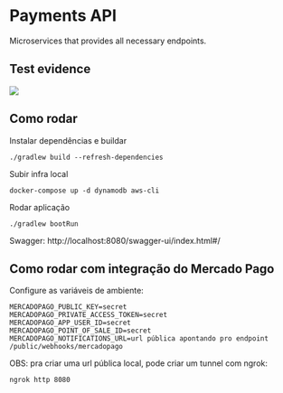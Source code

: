 # Payments API

Microservices that provides all necessary endpoints.


## Test evidence

<img src="/tests.png">


## Como rodar

Instalar dependências e buildar
```
./gradlew build --refresh-dependencies
```

Subir infra local
```
docker-compose up -d dynamodb aws-cli
```

Rodar aplicação
```
./gradlew bootRun
```

Swagger: http://localhost:8080/swagger-ui/index.html#/


## Como rodar com integração do Mercado Pago

Configure as variáveis de ambiente:
```
MERCADOPAGO_PUBLIC_KEY=secret
MERCADOPAGO_PRIVATE_ACCESS_TOKEN=secret
MERCADOPAGO_APP_USER_ID=secret
MERCADOPAGO_POINT_OF_SALE_ID=secret
MERCADOPAGO_NOTIFICATIONS_URL=url pública apontando pro endpoint /public/webhooks/mercadopago
```

OBS: pra criar uma url pública local, pode criar um tunnel com ngrok:
```
ngrok http 8080
```